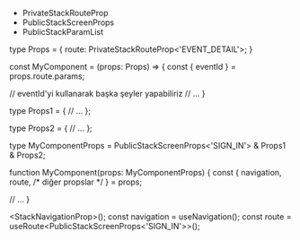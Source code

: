- PrivateStackRouteProp
- PublicStackScreenProps
- PublicStackParamList


type Props = {
  route: PrivateStackRouteProp<'EVENT_DETAIL'>;
}

const MyComponent = (props: Props) => {
  const { eventId } = props.route.params;

  // eventId'yi kullanarak başka şeyler yapabiliriz
  // ...
}



type Props1 = {
  // ...
};

type Props2 = {
  // ...
};

type MyComponentProps = PublicStackScreenProps<'SIGN_IN'> & Props1 & Props2;

function MyComponent(props: MyComponentProps) {
  const { navigation, route, /* diğer propslar */ } = props;

  // ...
}

<StackNavigationProp<RootStackParamList>>();
  const navigation = useNavigation<PublicStackParamList>();
  const route = useRoute<PublicStackScreenProps<'SIGN_IN'>>();